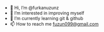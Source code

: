 - 👋 Hi, I’m @furkanuzunz
- 👀 I’m interested in improving myself 
- 🌱 I’m currently learning git & github
- 📫 How to reach me fuzun099@gmail.com 

<!---
furkanuzunz/furkanuzunz is a ✨ special ✨ repository because its `README.md` (this file) appears on your GitHub profile.
You can click the Preview link to take a look at your changes.
--->
